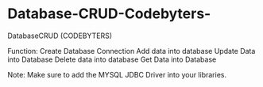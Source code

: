 # Database-CRUD-Codebyters-
DatabaseCRUD (CODEBYTERS)


Function:
Create Database Connection
Add data into database
Update Data into Database
Delete data into database
Get Data into Database

Note:
Make sure to add the MYSQL JDBC Driver into your libraries. 

